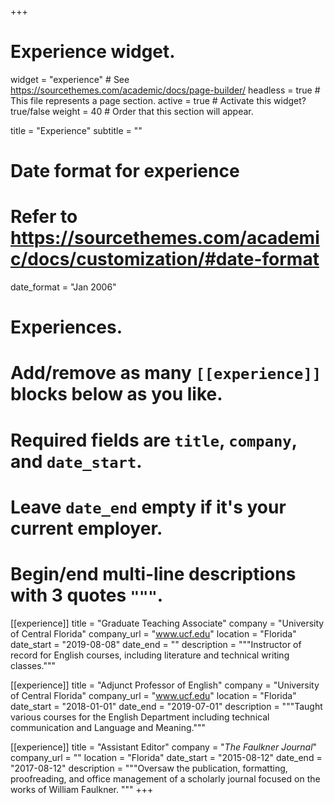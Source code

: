 +++
# Experience widget.
widget = "experience"  # See https://sourcethemes.com/academic/docs/page-builder/
headless = true  # This file represents a page section.
active = true  # Activate this widget? true/false
weight = 40  # Order that this section will appear.

title = "Experience"
subtitle = ""

# Date format for experience
#   Refer to https://sourcethemes.com/academic/docs/customization/#date-format
date_format = "Jan 2006"

# Experiences.
#   Add/remove as many `[[experience]]` blocks below as you like.
#   Required fields are `title`, `company`, and `date_start`.
#   Leave `date_end` empty if it's your current employer.
#   Begin/end multi-line descriptions with 3 quotes `"""`.
[[experience]]
  title = "Graduate Teaching Associate"
  company = "University of Central Florida"
  company_url = "www.ucf.edu"
  location = "Florida"
  date_start = "2019-08-08"
  date_end = ""
  description = """Instructor of record for English courses, including literature and technical writing classes."""

[[experience]]
  title = "Adjunct Professor of English"
  company = "University of Central Florida"
  company_url = "www.ucf.edu"
  location = "Florida"
  date_start = "2018-01-01"
  date_end = "2019-07-01"
  description = """Taught various courses for the English Department including technical communication and Language and Meaning."""

  [[experience]]
    title = "Assistant Editor"
    company = "<em>The Faulkner Journal</em>"
    company_url = ""
    location = "Florida"
    date_start = "2015-08-12"
    date_end = "2017-08-12"
    description = """Oversaw the publication, formatting, proofreading, and office management of a scholarly journal focused on the works of William Faulkner. """
+++
